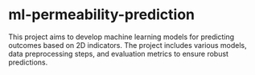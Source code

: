 # ml-permeability-prediction
This project aims to develop machine learning models for predicting outcomes based on 2D indicators. The project includes various models, data preprocessing steps, and evaluation metrics to ensure robust predictions.
